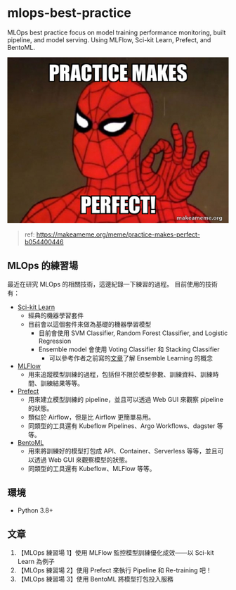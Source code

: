 # mlops-best-practice
MLOps best practice focus on model training performance monitoring, built pipeline, and model serving. Using MLFlow, Sci-kit Learn, Prefect, and BentoML.

![MLOps](resource/README-image.jpg)
> ref: https://makeameme.org/meme/practice-makes-perfect-b054400446

## MLOps 的練習場
最近在研究 MLOps 的相關技術，這邊紀錄一下練習的過程。
目前使用的技術有：
- [Sci-kit Learn](https://github.com/scikit-learn/scikit-learn)
  - 經典的機器學習套件
  - 目前會以這個套件來做為基礎的機器學習模型
    - 目前會使用 SVM Classifier, Random Forest Classifier, and Logistic Regression
    - Ensemble model 會使用 Voting Classifier 和 Stacking Classifier
      - 可以參考作者之前寫的[文章](https://medium.com/@NeroHin/machinelearning-ensemble-learning-之-bagging-boosting-stacking-介紹與實踐-base-on-sci-kit-learn-42743635cfc8)了解 Ensemble Learning 的概念
- [MLFlow](https://github.com/mlflow/mlflow)
  - 用來追蹤模型訓練的過程，包括但不限於模型參數、訓練資料、訓練時間、訓練結果等等。
- [Prefect](https://github.com/PrefectHQ/prefect)
  - 用來建立模型訓練的 pipeline，並且可以透過 Web GUI 來觀察 pipeline 的狀態。
  - 類似於 Airflow，但是比 Airflow 更簡單易用。
  - 同類型的工具還有 Kubeflow Pipelines、Argo Workflows、dagster 等等。
- [BentoML](https://github.com/bentoml/BentoML)
  - 用來將訓練好的模型打包成 API、Container、Serverless 等等，並且可以透過 Web GUI 來觀察模型的狀態。
  - 同類型的工具還有 Kubeflow、MLFlow 等等。

## 環境
- Python 3.8+

## 文章
1. 【MLOps 練習場 1】使用 MLFlow 監控模型訓練優化成效——以 Sci-kit Learn 為例子
2. 【MLOps 練習場 2】使用 Prefect 來執行 Pipeline 和 Re-training 吧！
3. 【MLOps 練習場 3】使用 BentoML 將模型打包投入服務